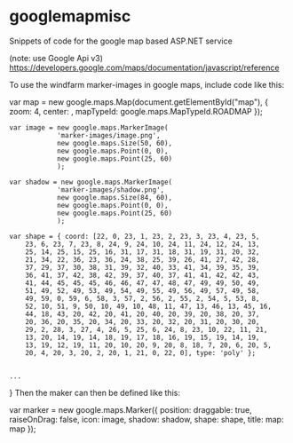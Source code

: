 googlemapmisc
=============

Snippets of code for the google map based ASP.NET service

(note: use Google Api v3)
<https://developers.google.com/maps/documentation/javascript/reference>

To use the windfarm marker-images in google maps, include code like this:

var map = new google.maps.Map(document.getElementById("map"), {
        zoom: 4,
        center: <give some position>,
        mapTypeId: google.maps.MapTypeId.ROADMAP
    });

    var image = new google.maps.MarkerImage(
                'marker-images/image.png',
                new google.maps.Size(50, 60),
                new google.maps.Point(0, 0),
                new google.maps.Point(25, 60)
                );

    var shadow = new google.maps.MarkerImage(
                'marker-images/shadow.png',
                new google.maps.Size(84, 60),
                new google.maps.Point(0, 0),
                new google.maps.Point(25, 60)
                );

    var shape = { coord: [22, 0, 23, 1, 23, 2, 23, 3, 23, 4, 23, 5,
        23, 6, 23, 7, 23, 8, 24, 9, 24, 10, 24, 11, 24, 12, 24, 13,
        25, 14, 25, 15, 25, 16, 31, 17, 31, 18, 31, 19, 31, 20, 32,
        21, 34, 22, 36, 23, 36, 24, 38, 25, 39, 26, 41, 27, 42, 28,
        37, 29, 37, 30, 38, 31, 39, 32, 40, 33, 41, 34, 39, 35, 39,
        36, 41, 37, 42, 38, 42, 39, 37, 40, 37, 41, 41, 42, 42, 43,
        41, 44, 45, 45, 45, 46, 46, 47, 47, 48, 47, 49, 49, 50, 49,
        51, 49, 52, 49, 53, 49, 54, 49, 55, 49, 56, 49, 57, 49, 58,
        49, 59, 0, 59, 6, 58, 3, 57, 2, 56, 2, 55, 2, 54, 5, 53, 8,
        52, 10, 51, 9, 50, 10, 49, 10, 48, 11, 47, 13, 46, 13, 45, 16,
        44, 18, 43, 20, 42, 20, 41, 20, 40, 20, 39, 20, 38, 20, 37,
        20, 36, 20, 35, 20, 34, 20, 33, 20, 32, 20, 31, 20, 30, 20,
        29, 2, 28, 3, 27, 4, 26, 5, 25, 6, 24, 8, 23, 10, 22, 11, 21,
        13, 20, 14, 19, 14, 18, 19, 17, 18, 16, 19, 15, 19, 14, 19,
        13, 19, 12, 19, 11, 20, 10, 20, 9, 20, 8, 18, 7, 20, 6, 20, 5,
        20, 4, 20, 3, 20, 2, 20, 1, 21, 0, 22, 0], type: 'poly' };


	...
}
Then the maker can then be defined like this:

var marker = new google.maps.Marker({
            position: <initial position>
            draggable: true,
            raiseOnDrag: false,
            icon: image,
            shadow: shadow,
            shape: shape,
            title: <some title or name>
            map: map
        });


	